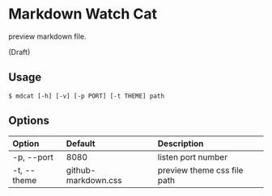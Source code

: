 # Markdown Watch Cat

preview markdown file.

(Draft)


## Usage

```
$ mdcat [-h] [-v] [-p PORT] [-t THEME] path
```

## Options

| Option | Default | Description |
| :-- | :-- | :-- |
| -p, --port | 8080 | listen port number |
| -t, --theme | github-markdown.css | preview theme css file path |

